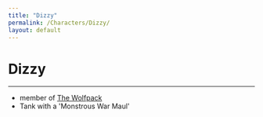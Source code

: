 ```yaml
---
title: "Dizzy"
permalink: /Characters/Dizzy/
layout: default
---
```

# Dizzy
---
- member of [The Wolfpack](TheWolfpack.md)
- Tank with a 'Monstrous War Maul'
